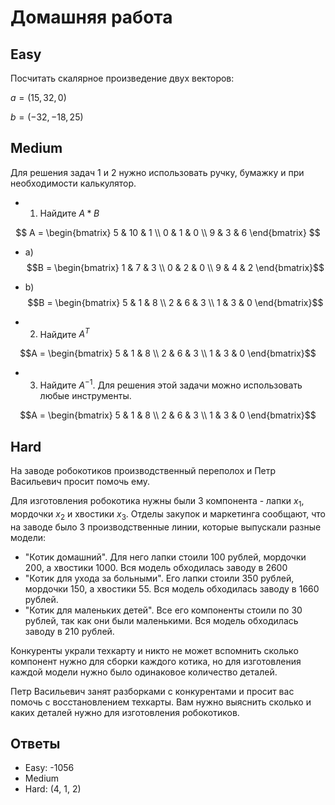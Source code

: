 # Домашняя работа

## Easy

Посчитать скалярное произведение двух векторов:

$a = (15, 32, 0)$

$b = (-32, -18, 25)$

## Medium

Для решения задач 1 и 2 нужно использовать ручку, бумажку и при необходимости калькулятор.

- 1. Найдите $A*B$

$$
A = \begin{bmatrix}
5 & 10 & 1 \\
0 & 1 & 0 \\
9 & 3 & 6
\end{bmatrix}
$$

- a)
$$B = \begin{bmatrix}
1 & 7 & 3 \\
0 & 2 & 0 \\
9 & 4 & 2
\end{bmatrix}$$

- b)
$$B = \begin{bmatrix}
5 & 1 & 8 \\
2 & 6 & 3 \\
1 & 3 & 0
\end{bmatrix}$$

- 2. Найдите $A^T$

$$A = \begin{bmatrix}
5 & 1 & 8 \\
2 & 6 & 3 \\
1 & 3 & 0
\end{bmatrix}$$

- 3. Найдите $A^{-1}$. Для решения этой задачи можно использовать любые инструменты.

$$A = \begin{bmatrix}
5 & 1 & 8 \\
2 & 6 & 3 \\
1 & 3 & 0
\end{bmatrix}$$

## Hard

На заводе робокотиков производственный переполох и Петр Васильевич просит помочь ему.

Для изготовления робокотика нужны были 3 компонента - лапки $x_1$, мордочки $x_2$ и хвостики $x_3$. Отделы закупок и маркетинга сообщают, что на заводе было 3 производственные линии, которые выпускали разные модели:

- "Котик домашний". Для него лапки стоили 100 рублей, мордочки 200, а хвостики 1000. Вся модель обходилась заводу в 2600
- "Котик для ухода за больными". Его лапки стоили 350 рублей, мордочки 150, а хвостики 55. Вся модель обходилась заводу в 1660 рублей.
- "Котик для маленьких детей". Все его компоненты стоили по 30 рублей, так как они были маленькими. Вся модель обходилась заводу в 210 рублей.

Конкуренты украли техкарту и никто не может вспомнить сколько компонент нужно для сборки каждого котика, но для изготовления каждой модели нужно было одинаковое количество деталей.

Петр Васильевич занят разборками с конкурентами и просит вас помочь с восстановлением техкарты. Вам нужно выяснить сколько и каких деталей нужно для изготовления робокотиков.

## Ответы

- Easy: -1056
- Medium
- Hard: (4, 1, 2)
